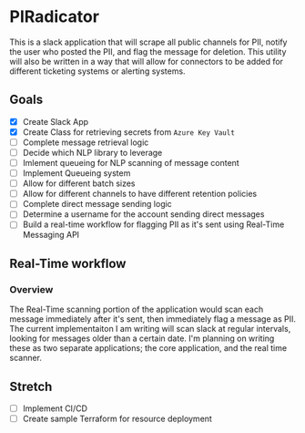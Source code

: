 # PIRadicator
This is a slack application that will scrape all public channels for PII, notify the user who posted the PII, and flag the message for deletion. This utility will also be written in a way that will allow for connectors to be added for different ticketing systems or alerting systems. 

## Goals

- [x] Create Slack App 
- [x] Create Class for retrieving secrets from `Azure Key Vault`
- [ ] Complete message retrieval logic
- [ ] Decide which NLP library to leverage 
- [ ] Imlement queueing for NLP scanning of message content 
- [ ] Implement Queueing system   
- [ ] Allow for different batch sizes 
- [ ] Allow for different channels to have different retention policies
- [ ] Complete direct message sending logic
- [ ] Determine a username for the account sending direct messages  
- [ ] Build a real-time workflow for flagging PII as it's sent using Real-Time Messaging API

## Real-Time workflow 
### Overview
The Real-Time scanning portion of the application would scan each message immediately after it's sent, then immediately flag a message as PII. The current implementaiton I am writing will scan slack at regular intervals, looking for messages older than a certain date. I'm planning on writing these as two separate applications; the core application, and the real time scanner. 

## Stretch 
- [ ] Implement CI/CD 
- [ ] Create sample Terraform for resource deployment
